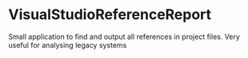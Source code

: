 # VisualStudioReferenceReport
Small application to find and output all references in project files. Very useful for analysing legacy systems
